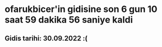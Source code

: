 # ofarukbicer'in gidisine son 6 gun 10 saat 59 dakika 56 saniye kaldi

## Gidis tarihi: 30.09.2022 :(